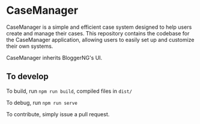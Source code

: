 # CaseManager

CaseManager is a simple and efficient case system designed to help users create and manage their cases. This repository contains the codebase for the CaseManager application, allowing users to easily set up and customize their own systems.

CaseManager inherits BloggerNG's UI.

## To develop

To build, run
`npm run build`, compiled files in `dist/`

To debug, run
`npm run serve`

To contribute, simply issue a pull request.
